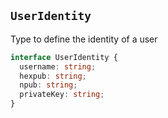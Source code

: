 ## `UserIdentity`

Type to define the identity of a user

```ts [UserIdentity]
interface UserIdentity {
  username: string;
  hexpub: string;
  npub: string;
  privateKey: string;
}
```
